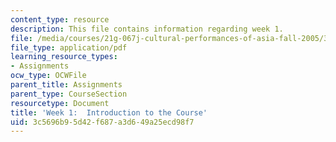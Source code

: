 ```yaml
---
content_type: resource
description: This file contains information regarding week 1.
file: /media/courses/21g-067j-cultural-performances-of-asia-fall-2005/3c5696b95d42f687a3d649a25ecd98f7_MIT21G_067JF05_dis_qs1.pdf
file_type: application/pdf
learning_resource_types:
- Assignments
ocw_type: OCWFile
parent_title: Assignments
parent_type: CourseSection
resourcetype: Document
title: 'Week 1:  Introduction to the Course'
uid: 3c5696b9-5d42-f687-a3d6-49a25ecd98f7
---
```


